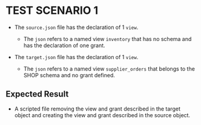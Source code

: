 # TEST SCENARIO 1

- The `source.json` file has the declaration of 1 `view`.
  - The `json` refers to a named view `inventory` that has no schema and has the declaration of one grant.

- The `target.json` file has the declaration of 1 `view`.
  - The `json` refers to a named view `supplier_orders` that belongs to the SHOP schema and no grant defined.

## Expected Result

- A scripted file removing the view and grant described in the target object and creating the view and grant described in the source object.
